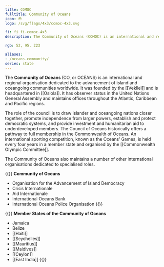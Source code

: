 ```yaml
---
title: COMOC
fulltitle: Community of Oceans
icon: 🏵️
logo: /svg/flags/4x3/comoc-4x3.svg

fi: fi fi-comoc-4x3
description: The Community of Oceans (COMOC) is an international and regional organisation dedicated to the advancement of island communities worldwide.

rgb: 52, 95, 223

aliases:
- /oceans-community/
series: state
---
```

The **Community of Oceans** (CO, or OCEANS) is an international and regional organisation dedicated to the advancement of island and oceangoing communities worldwide. It was founded by the [[Vekllei]] and is headquartered in [[Oslola]]. It has observer status in the United Nations General Assembly and maintains offices throughout the Atlantic, Caribbean and Pacific regions.

The role of the council is to draw islander and oceangoing nations closer together, promote independence from larger powers, establish and protect democratic systems, and provide investment and humanitarian aid to underdeveloped members. The Council of Oceans historically offers a pathway to full membership in the Commonwealth of Oceans. An international sporting competition, known as the Oceans' Games, is held every four years in a member state and organised by the [[Commonwealth Olympic Committee]].

The Community of Oceans also maintains a number of other international organisations dedicated to specialised roles.

{{<note panel>}}
**Community of Oceans**

* Organisation for the Advancement of Island Democracy
* Crisis Internationale
* Aid Internationale
* International Oceans Bank
* International Oceans Police Organisation
{{</note>}}

{{<note panel>}}
**Member States of the Community of Oceans**

* Jamaica
* Belize
* [[Haiti]]
* [[Seychelles]]
* [[Mauritius]]
* [[Maldives]]
* [[Ceylon]]
* [[East India]]
{{</note>}}
